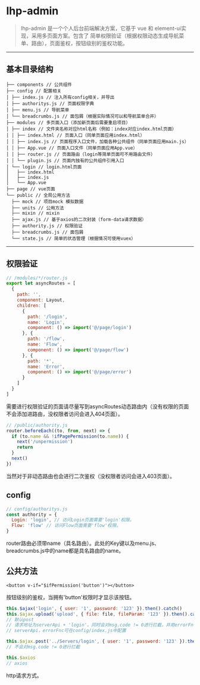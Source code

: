 # lhp-admin

> lhp-admin 是一个个人后台前端解决方案，它基于 vue 和 element-ui实现，采用多页面方案。包含了 简单权限验证（根据权限动态生成导航菜单、路由），页面鉴权，按钮级别的鉴权功能。

------

## 基本目录结构

```
├── components // 公共组件
├── config // 配置相关
│ ├── index.js // 注入所有config相关，并导出
│ ├── authoritys.js // 页面权限字典
│ ├── menu.js // 导航菜单
│ └── breadcrumbs.js // 面包屑（根据实际情况可以和导航菜单合并）
├── modules // 多页面入口（添加新页面后需要重启项目）
│ ├── index // 文件夹名称对应html名称（例如：index对应index.html页面）
│ │ ├── index.html // 页面入口（同单页面应用index.html）
│ │ ├── index.js // 页面程序入口文件，加载各种公共组件（同单页面应用main.js）
│ │ ├── App.vue // 页面入口文件（同单页面应用App.vue）
│ │ ├── router.js // 页面路由（login等简单页面可不用路由文件）
│ │ └── plugin.js // 页面内独有的公共组件引用入口
│ └── login // login.html页面
│   ├── index.html
│   ├── index.js
│   └── App.vue
├── page // vue页面
└── public // 全局公用方法
  ├── mock // 项目mock 模拟数据
  ├── units // 公用方法
  ├── mixin // mixin
  ├── ajax.js // 基于axios的二次封装（form-data请求数据）
  ├── authority.js // 权限验证
  ├── breadcrumbs.js // 面包屑
  └── state.js // 简单的状态管理（根据情况可使用vuex）
```

------

## 权限验证

```javascript
// /modules/*/router.js
export let asyncRoutes = [
  {
    path: '',
    component: Layout, 
    children: [
      {
        path: '/login',
        name: 'Login',
        component: () => import('@/page/login')
      }, {
        path: '/flow',
        name: 'Flow',
        component: () => import('@/page/flow')
      }, {
        path: '*',
        name: 'Error',
        component: () => import('@/page/error')
      }
    ]
  }
]
```

需要进行权限验证的页面请尽量写到asyncRoutes动态路由内（没有权限的页面不会添加进路由，没权限者访问会进入404页面）。

```javascript
// /public/authority.js
router.beforeEach((to, from, next) => {
  if (to.name && !ifPagePermission(to.name)) {
    next('/unpermission')
    return
  }
  next()
})
```
当然对于非动态路由也会进行二次鉴权（没权限者访问会进入403页面）。

## config

```javascript
// config/authoritys.js
const authority = {
  Login: 'login', // 访问Login页面需要'login'权限。
  Flow: 'flow' // 访问Flow页面需要'flow'权限。
}
```
router路由必须带name（具名路由）。此处的Key键以及menu.js、breadcrumbs.js中的name都是具名路由的name。

## 公共方法

```vue
<button v-if="$ifPermission('button')"></button>
```
按钮级别的鉴权，当拥有'button'权限时才显示该按钮。

```javascript
this.$ajax('login', { user: '1', password: '123' }).then().catch()
this.$ajax.upload('upload', { file: file, fileParam: '123' }).then().catch()
// 默认post
// 请求地址为serverApi + 'login'。同时会对msg.code != 0进行拦截，并用errorFnc方法向页面进行提示。
// serverApi，errorFnc可在config/index.js中配置

this.$ajax.post('../Servers/login', { user: '1', password: '123' }).then().catch()
// 不会对msg.code != 0进行拦截

this.$axios
// axios
```
http请求方式。
